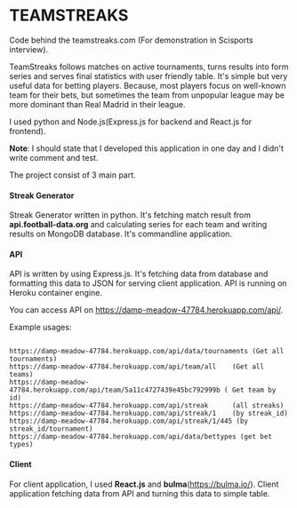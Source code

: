 
# TEAMSTREAKS

Code behind the teamstreaks.com (For demonstration in Scisports interview).

 TeamStreaks follows matches on active tournaments, turns results into form series and serves final statistics with user friendly table.
 It's simple but very useful data for betting players. Because, most players focus on well-known team for their bets, but sometimes the team from 
 unpopular league may be more dominant than Real Madrid in their league.

I used python and Node.js(Express.js for backend and React.js for frontend). 

**Note**:  I should state that I developed this application in one day and I didn't write comment and test.

The project consist of 3 main part.

#### Streak Generator
 
Streak Generator written in python. It's fetching match result from **api.football-data.org** and calculating series for each team
 and writing results on MongoDB database. It's commandline application.
 
#### API

API is written by using Express.js. It's fetching data from database and formatting this data to JSON for serving client application.
API is running on Heroku container engine. 
    
You can access API on https://damp-meadow-47784.herokuapp.com/api/. 
    

Example usages:    
```

https://damp-meadow-47784.herokuapp.com/api/data/tournaments (Get all tournaments)
https://damp-meadow-47784.herokuapp.com/api/team/all    (Get all teams)
https://damp-meadow-47784.herokuapp.com/api/team/5a11c4727439e45bc792999b ( Get team by id)
https://damp-meadow-47784.herokuapp.com/api/streak      (all streaks)
https://damp-meadow-47784.herokuapp.com/api/streak/1    (by streak_id)
https://damp-meadow-47784.herokuapp.com/api/streak/1/445 (by streak_id/tournament)
https://damp-meadow-47784.herokuapp.com/api/data/bettypes (get bet types)
```

#### Client

For client application, I used **React.js** and **bulma**(https://bulma.io/). Client application fetching data from API and turning this data to
simple table. 


  
